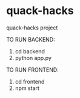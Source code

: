 # quack-hacks
quack-hacks project

TO RUN BACKEND:
1. cd backend
2. python app.py

TO RUN FRONTEND:
1. cd frontend
2. npm start
